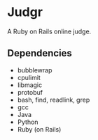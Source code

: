 # Judgr
A Ruby on Rails online judge.

## Dependencies
* bubblewrap
* cpulimit
* libmagic
* protobuf
* bash, find, readlink, grep
* gcc
* Java
* Python
* Ruby (on Rails)
